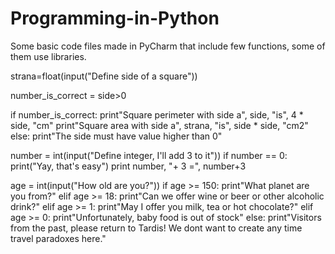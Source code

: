 # Programming-in-Python
Some basic code files made in PyCharm that include few functions, some of them use libraries. 

strana=float(input("Define side of a square"))

number_is_correct = side>0

if number_is_correct:
    print"Square perimeter with side a", side, "is", 4 * side, "cm"
    print"Square area with side a", strana, "is", side * side, "cm2"
else:
    print"The side must have value higher than 0"

number = int(input("Define integer, I'll add 3 to it"))
if number == 0:
    print("Yay, that's easy")
print number, "+ 3 =", number+3

age = int(input("How old are you?"))
if age >= 150:
    print"What planet are you from?"
elif age >= 18:
    print"Can we offer wine or beer or other alcoholic drink?"
elif age >= 1:
    print"May I offer you milk, tea or hot chocolate?"
elif age >= 0:
    print"Unfortunately, baby food is out of stock"
else:
    print"Visitors from the past, please return to Tardis! We dont want to create any time travel paradoxes here."
